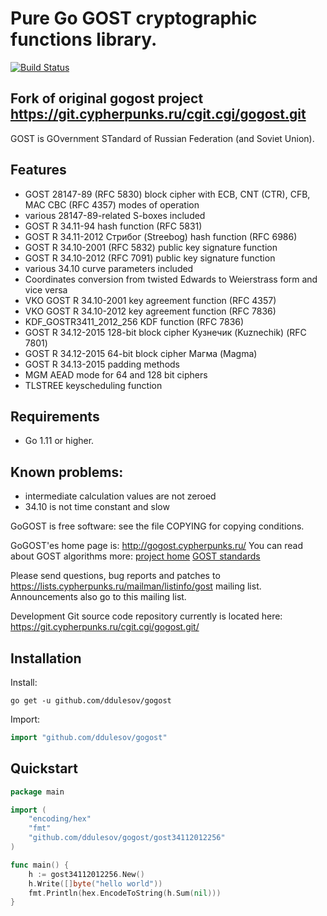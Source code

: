 # Pure Go GOST cryptographic functions library.
[![Build Status](https://travis-ci.com/ddulesov/gogost.svg?branch=master)](https://travis-ci.com/ddulesov/gogost)
## Fork of original gogost project https://git.cypherpunks.ru/cgit.cgi/gogost.git

GOST is GOvernment STandard of Russian Federation (and Soviet Union).
## Features
 * GOST 28147-89 (RFC 5830) block cipher with ECB, CNT (CTR), CFB, MAC CBC (RFC 4357) modes of operation
 * various 28147-89-related S-boxes included
 * GOST R 34.11-94 hash function (RFC 5831)
 * GOST R 34.11-2012 Стрибог (Streebog) hash function (RFC 6986)
 * GOST R 34.10-2001 (RFC 5832) public key signature function
 * GOST R 34.10-2012 (RFC 7091) public key signature function
 * various 34.10 curve parameters included
 * Coordinates conversion from twisted Edwards to Weierstrass form and vice versa
 * VKO GOST R 34.10-2001 key agreement function (RFC 4357)
 * VKO GOST R 34.10-2012 key agreement function (RFC 7836)
 * KDF_GOSTR3411_2012_256 KDF function (RFC 7836)
 * GOST R 34.12-2015 128-bit block cipher Кузнечик (Kuznechik) (RFC 7801)
 * GOST R 34.12-2015 64-bit block cipher Магма (Magma)
 * GOST R 34.13-2015 padding methods
 * MGM AEAD mode for 64 and 128 bit ciphers
 * TLSTREE keyscheduling function

## Requirements
 * Go 1.11 or higher.

## Known problems:

 * intermediate calculation values are not zeroed
 * 34.10 is not time constant and slow

GoGOST is free software: see the file COPYING for copying conditions.

GoGOST'es home page is: http://gogost.cypherpunks.ru/
You can read about GOST algorithms more: [project home](http://gost.cypherpunks.ru/) [GOST standards](https://tc26.ru/en/standards/standards/)

Please send questions, bug reports and patches to
https://lists.cypherpunks.ru/mailman/listinfo/gost
mailing list. Announcements also go to this mailing list.

Development Git source code repository currently is located here:
https://git.cypherpunks.ru/cgit.cgi/gogost.git/

## Installation

Install:

```shell
go get -u github.com/ddulesov/gogost
```

Import:

```go
import "github.com/ddulesov/gogost"
```

## Quickstart
```go
package main

import (
    "encoding/hex"
    "fmt"
    "github.com/ddulesov/gogost/gost34112012256"
)

func main() {
    h := gost34112012256.New()
    h.Write([]byte("hello world"))
    fmt.Println(hex.EncodeToString(h.Sum(nil)))
}
```